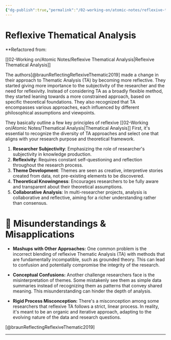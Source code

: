 ```yaml
---
{"dg-publish":true,"permalink":"/02-working-on/atomic-notes/reflexive-thematical-analysis/","title":"Reflexive Thematical Analysis","tags":["type/atomic-note"],"noteIcon":"","created":"Wednesday, December 20th 2023, 5:20:56 pm","updated":"2024-01-03T01:11:23.461+01:00"}
---
```



# Reflexive Thematical Analysis
**Refactored from:

[[02-Working on/Atomic Notes/Reflexive Thematical Analysis\|Reflexive Thematical Analysis]]

The authors[@braunReflectingReflexiveThematic2019] made a change in their approach to Thematic Analysis (TA) by becoming more reflective. They started giving more importance to the subjectivity of the researcher and the need for reflexivity. Instead of considering TA as a broadly flexible method, they started leaning towards a more constrained approach, based on specific theoretical foundations. They also recognized that TA encompasses various approaches, each influenced by different philosophical assumptions and viewpoints.

They basically outline a few key principles of reflexive [[02-Working on/Atomic Notes/Thematical Analysis\|Thematical Analysis]]
First, it's essential to recognize the diversity of TA approaches and select one that aligns with your research purpose and theoretical framework.
1. **Researcher Subjectivity**: Emphasizing the role of researcher's subjectivity in knowledge production.
2. **Reflexivity**: Requires constant self-questioning and reflection throughout the research process.
3. **Theme Development**: Themes are seen as creative, interpretive stories created from data, not pre-existing elements to be discovered.
4. **Theoretical Knowingness**: Encourages researchers to be fully aware and transparent about their theoretical assumptions.
5. **Collaborative Analysis**: In multi-researcher projects, analysis is collaborative and reflective, aiming for a richer understanding rather than consensus.

# 🧐 Misunderstandings & Misapplications

- **Mashups with Other Approaches:** One common problem is the incorrect blending of reflexive Thematic Analysis (TA) with methods that are fundamentally incompatible, such as grounded theory. This can lead to confusion and potentially compromise the integrity of the research.

- **Conceptual Confusions:** Another challenge researchers face is the misinterpretation of themes. Some mistakenly see them as simple data summaries instead of recognizing them as patterns that convey shared meaning. This misunderstanding can hinder the depth of analysis.

- **Rigid Process Misconception:** There's a misconception among some researchers that reflexive TA follows a strict, linear process. In reality, it's meant to be an organic and iterative approach, adapting to the evolving nature of the data and research questions.

 [@braunReflectingReflexiveThematic2019]

---

